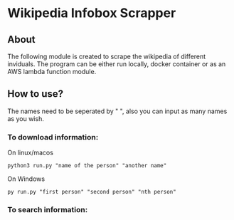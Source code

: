 # Wikipedia Infobox Scrapper

## About
The following module is created to scrape the wikipedia of different inviduals. The program can be either run locally, docker container or as an AWS lambda function module.

## How to use?
The names need to be seperated by " ", also you can input as many names as you wish.

### To download information:
On linux/macos
```
python3 run.py "name of the person" "another name"
```

On Windows
```
py run.py "first person" "second person" "nth person"
```

### To search information: